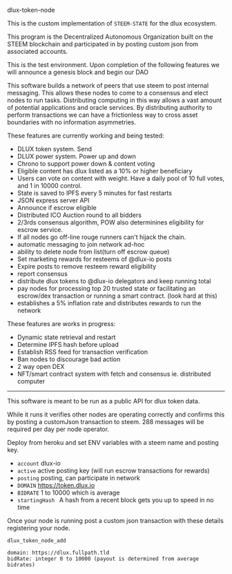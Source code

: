 dlux-token-node

This is the custom implementation of `STEEM-STATE` for the dlux ecosystem.

This program is the Decentralized Autonomous Organization built on the STEEM blockchain and participated in by posting custom json from associated accounts.

This is the test environment. Upon completion of the following features we will announce a genesis block and begin our DAO

This software builds a network of peers that use steem to post internal messaging. This allows these nodes to come to a consensus and elect nodes to run tasks. Distributing computing in this way allows a vast amount of potential applications and oracle services. By distributing authority to perform transactions we can have a frictionless way to cross asset boundaries with no information asymmetries.

These features are currently working and being tested:
* DLUX token system. Send
* DLUX power system. Power up and down
* Chrono to support power down & content voting
* Eligible content has dlux listed as a 10% or higher beneficiary
* Users can vote on content with weight. Have a daily pool of 10 full votes, and 1 in 10000 control.
* State is saved to IPFS every 5 minutes for fast restarts
* JSON express server API
* Announce if escrow eligible
* Distributed ICO Auction round to all bidders
* 2/3rds consensus algorithm, POW also determinines eligibility for escrow service.
* If all nodes go off-line rouge runners can't hijack the chain.
* automatic messaging to join network ad-hoc
* ability to delete node from list(turn off escrow queue)
* Set marketing rewards for resteems of @dlux-io posts
* Expire posts to remove resteem reward eligibility
* report consensus
* distribute dlux tokens to @dlux-io delegators and keep running total
* pay nodes for processing top 20 trusted state or facilitating an escrow/dex transaction or running a smart contract. (look hard at this)
* establishes a 5% inflation rate and distributes rewards to run the network

These features are works in progress:
* Dynamic state retrieval and restart
* Determine IPFS hash before upload
* Establish RSS feed for transaction verification
* Ban nodes to discourage bad action
* 2 way open DEX
* NFT/smart contract system with fetch and consensus ie. distributed computer

***

This software is meant to be run as a public API for dlux token data.

While it runs it verifies other nodes are operating correctly and confirms this by posting a customJson transaction to steem. 288 messages will be required per day per node operator.

Deploy from heroku and set ENV variables with a steem name and posting key.
* `account`  dlux-io
* `active` active posting key (will run escrow transactions for rewards)
* `posting` posting, can participate in network
* `DOMAIN` https://token.dlux.io
* `BIDRATE` 1 to 10000 which is average
* `startingHash ` A hash from a recent block gets you up to speed in no time

Once your node is running post a custom json transaction with these details registering your node.
```
dlux_token_node_add

domain: https://dlux.fullpath.tld
bidRate: integer 0 to 10000 (payout is determined from average bidrates)
```
